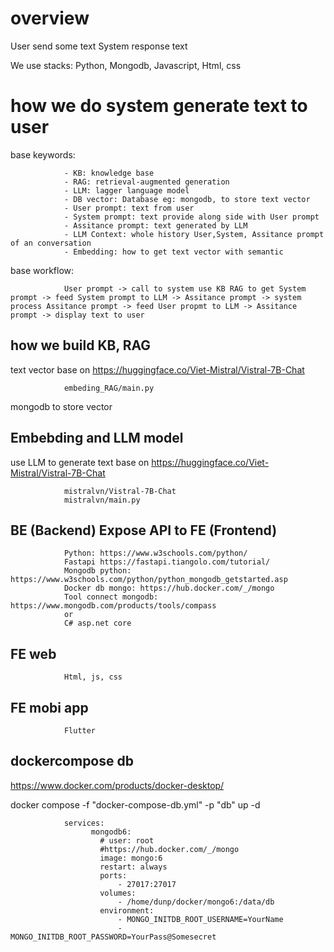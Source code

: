 # overview

User send some text 
System response text 

We use stacks: Python, Mongodb, Javascript, Html, css

# how we do system generate text to user

base keywords:

                - KB: knowledge base 
                - RAG: retrieval-augmented generation
                - LLM: lagger language model
                - DB vector: Database eg: mongodb, to store text vector 
                - User prompt: text from user
                - System prompt: text provide along side with User prompt
                - Assitance prompt: text generated by LLM
                - LLM Context: whole history User,System, Assitance prompt of an conversation 
                - Embedding: how to get text vector with semantic

base workflow:

                User prompt -> call to system use KB RAG to get System prompt -> feed System prompt to LLM -> Assitance prompt -> system process Assitance prompt -> feed User propmt to LLM -> Assitance prompt -> display text to user

## how we build KB, RAG 

text vector base on https://huggingface.co/Viet-Mistral/Vistral-7B-Chat

                embeding_RAG/main.py

mongodb to store vector

## Embebding and LLM model 

use LLM to generate text base on https://huggingface.co/Viet-Mistral/Vistral-7B-Chat 

                mistralvn/Vistral-7B-Chat
                mistralvn/main.py

## BE (Backend) Expose API to FE (Frontend)

                Python: https://www.w3schools.com/python/
                Fastapi https://fastapi.tiangolo.com/tutorial/
                Mongodb python: https://www.w3schools.com/python/python_mongodb_getstarted.asp 
                Docker db mongo: https://hub.docker.com/_/mongo
                Tool connect mongodb: https://www.mongodb.com/products/tools/compass 
                or
                C# asp.net core

## FE web

                Html, js, css

## FE mobi app

                Flutter


## dockercompose db

https://www.docker.com/products/docker-desktop/

docker compose -f "docker-compose-db.yml" -p "db" up -d

                services:
                      mongodb6:
                        # user: root
                        #https://hub.docker.com/_/mongo
                        image: mongo:6
                        restart: always
                        ports:
                            - 27017:27017
                        volumes:
                            - /home/dunp/docker/mongo6:/data/db
                        environment:
                            - MONGO_INITDB_ROOT_USERNAME=YourName
                            - MONGO_INITDB_ROOT_PASSWORD=YourPass@Somesecret